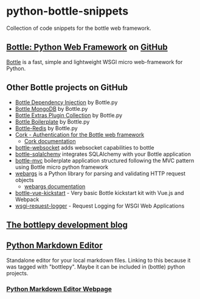 # python-bottle-snippets
Collection of code snippets for the bottle web framework.

## [Bottle: Python Web Framework](https://github.com/bottlepy/bottle#bottle-python-web-framework) on [GitHub](https://github.com/)
[Bottle](https://bottlepy.org/docs/dev/) is a fast, simple and lightweight WSGI micro web-framework for Python.

## Other Bottle projects on GitHub
- [Bottle Dependency Injection](https://github.com/bottlepy/bottle-inject) by Bottle.py
- [Bottle MongoDB](https://github.com/bottlepy/bottle-mongo) by Bottle.py
- [Bottle Extras Plugin Collection](https://github.com/bottlepy/bottle-extras) by Bottle.py
- [Bottle Boilerplate](https://github.com/bottlepy/bottle-boilerplate) by Bottle.py
- [Bottle-Redis](https://github.com/bottlepy/bottle-redis) by Bottle.py
- [Cork - Authentication for the Bottle web framework](https://github.com/FedericoCeratto/bottle-cork)
  - [Cork documentation](https://cork.readthedocs.io/en/latest/)
- [bottle-websocket](https://github.com/zeekay/bottle-websocket) adds websocket capabilities to bottle
- [bottle-sqlalchemy](https://github.com/iurisilvio/bottle-sqlalchemy) integrates SQLAlchemy with your Bottle application
- [bottle-mvc](https://github.com/salimane/bottle-mvc) boilerplate application structured following the MVC pattern using Bottle micro python framework
- [webargs](https://github.com/marshmallow-code/webargs) is a Python library for parsing and validating HTTP request objects
  - [webargs documentation](https://webargs.readthedocs.io/en/latest/)
- [bottle-vue-kickstart](https://github.com/truewebartisans/bottle-vue-kickstart) - Very basic Bottle kickstart kit with Vue.js and Webpack
- [wsgi-request-logger](https://github.com/pklaus/wsgi-request-logger) - Request Logging for WSGI Web Applications

## [The bottlepy development blog](https://blog.bottlepy.org/)

## [Python Markdown Editor](https://github.com/ncornette/Python-Markdown-Editor)
Standalone editor for your local markdown files. Linking to this because it was tagged with "bottlepy". Maybe it can be included in (bottle) python projects.

### [Python Markdown Editor Webpage](https://python-markdown.github.io/)
